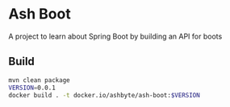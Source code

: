 # Ash Boot

A project to learn about Spring Boot by building an API for boots


## Build

```bash
mvn clean package
VERSION=0.0.1
docker build . -t docker.io/ashbyte/ash-boot:$VERSION
```
